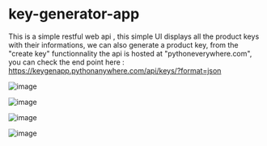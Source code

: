 # key-generator-app

This is a simple restful web api , this simple UI displays all the product keys with their informations, we can also generate a product key, from the "create key" functionnality 
the api is hosted at "pythoneverywhere.com", you can check the end point here : https://keygenapp.pythonanywhere.com/api/keys/?format=json

![image](https://user-images.githubusercontent.com/24684849/132785837-2c419e58-fe7c-46a4-9054-0148684b4206.png)

![image](https://user-images.githubusercontent.com/24684849/132787193-78960275-ba2e-4acc-880c-7e42d0bb7e70.png)

![image](https://user-images.githubusercontent.com/24684849/132785872-6b1cfa46-aa68-4c61-9306-d333142d448a.png)

![image](https://user-images.githubusercontent.com/24684849/132785935-ee34638f-98bc-42d4-adea-42070a4f560a.png)
